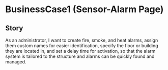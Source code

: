 # BusinessCase1 (Sensor-Alarm Page)

## Story
As an administrator, I want to create fire, smoke, and heat alarms, assign them custom names for easier identification, specify the floor or building they are located in, and set a delay time for activation, so that the alarm system is tailored to the structure and alarms can be quickly found and managed.

